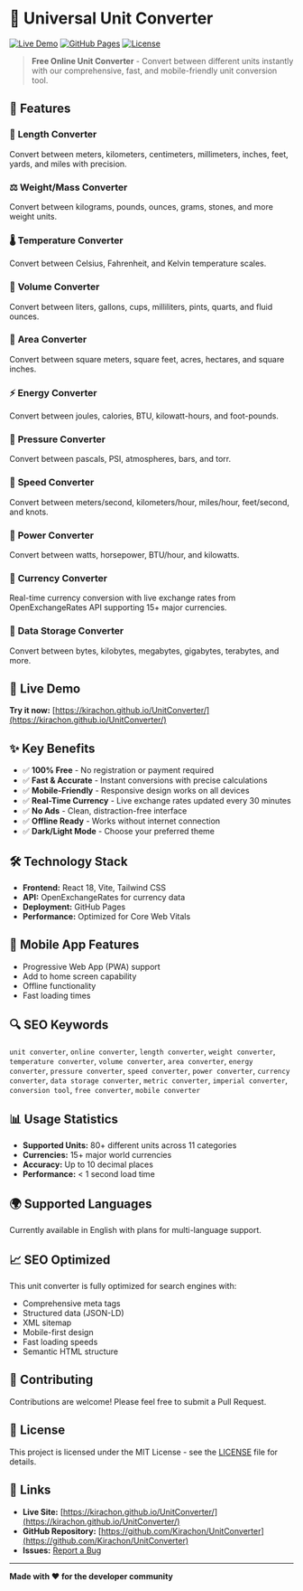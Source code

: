 # 🔄 Universal Unit Converter

[![Live Demo](https://img.shields.io/badge/Live%20Demo-Visit%20Site-blue?style=for-the-badge)](https://kirachon.github.io/UnitConverter/)
[![GitHub Pages](https://img.shields.io/badge/Deployed%20on-GitHub%20Pages-green?style=for-the-badge)](https://pages.github.com/)
[![License](https://img.shields.io/badge/License-MIT-yellow?style=for-the-badge)](LICENSE)

> **Free Online Unit Converter** - Convert between different units instantly with our comprehensive, fast, and mobile-friendly unit conversion tool.

## 🌟 Features

### 📏 **Length Converter**
Convert between meters, kilometers, centimeters, millimeters, inches, feet, yards, and miles with precision.

### ⚖️ **Weight/Mass Converter**
Convert between kilograms, pounds, ounces, grams, stones, and more weight units.

### 🌡️ **Temperature Converter**
Convert between Celsius, Fahrenheit, and Kelvin temperature scales.

### 🥤 **Volume Converter**
Convert between liters, gallons, cups, milliliters, pints, quarts, and fluid ounces.

### 📐 **Area Converter**
Convert between square meters, square feet, acres, hectares, and square inches.

### ⚡ **Energy Converter**
Convert between joules, calories, BTU, kilowatt-hours, and foot-pounds.

### 🔧 **Pressure Converter**
Convert between pascals, PSI, atmospheres, bars, and torr.

### 🏃 **Speed Converter**
Convert between meters/second, kilometers/hour, miles/hour, feet/second, and knots.

### 💪 **Power Converter**
Convert between watts, horsepower, BTU/hour, and kilowatts.

### 💱 **Currency Converter**
Real-time currency conversion with live exchange rates from OpenExchangeRates API supporting 15+ major currencies.

### 💾 **Data Storage Converter**
Convert between bytes, kilobytes, megabytes, gigabytes, terabytes, and more.

## 🚀 Live Demo

**Try it now:** [https://kirachon.github.io/UnitConverter/](https://kirachon.github.io/UnitConverter/)

## ✨ Key Benefits

- ✅ **100% Free** - No registration or payment required
- ✅ **Fast & Accurate** - Instant conversions with precise calculations
- ✅ **Mobile-Friendly** - Responsive design works on all devices
- ✅ **Real-Time Currency** - Live exchange rates updated every 30 minutes
- ✅ **No Ads** - Clean, distraction-free interface
- ✅ **Offline Ready** - Works without internet connection
- ✅ **Dark/Light Mode** - Choose your preferred theme

## 🛠️ Technology Stack

- **Frontend:** React 18, Vite, Tailwind CSS
- **API:** OpenExchangeRates for currency data
- **Deployment:** GitHub Pages
- **Performance:** Optimized for Core Web Vitals

## 📱 Mobile App Features

- Progressive Web App (PWA) support
- Add to home screen capability
- Offline functionality
- Fast loading times

## 🔍 SEO Keywords

`unit converter`, `online converter`, `length converter`, `weight converter`, `temperature converter`, `volume converter`, `area converter`, `energy converter`, `pressure converter`, `speed converter`, `power converter`, `currency converter`, `data storage converter`, `metric converter`, `imperial converter`, `conversion tool`, `free converter`, `mobile converter`

## 📊 Usage Statistics

- **Supported Units:** 80+ different units across 11 categories
- **Currencies:** 15+ major world currencies
- **Accuracy:** Up to 10 decimal places
- **Performance:** < 1 second load time

## 🌍 Supported Languages

Currently available in English with plans for multi-language support.

## 📈 SEO Optimized

This unit converter is fully optimized for search engines with:
- Comprehensive meta tags
- Structured data (JSON-LD)
- XML sitemap
- Mobile-first design
- Fast loading speeds
- Semantic HTML structure

## 🤝 Contributing

Contributions are welcome! Please feel free to submit a Pull Request.

## 📄 License

This project is licensed under the MIT License - see the [LICENSE](LICENSE) file for details.

## 🔗 Links

- **Live Site:** [https://kirachon.github.io/UnitConverter/](https://kirachon.github.io/UnitConverter/)
- **GitHub Repository:** [https://github.com/Kirachon/UnitConverter](https://github.com/Kirachon/UnitConverter)
- **Issues:** [Report a Bug](https://github.com/Kirachon/UnitConverter/issues)

---

**Made with ❤️ for the developer community**